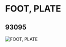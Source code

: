# FOOT, PLATE
## 93095
![FOOT, PLATE](https://lc-www-live-s.legocdn.com/media/bricks/5/2/4621603.jpg)